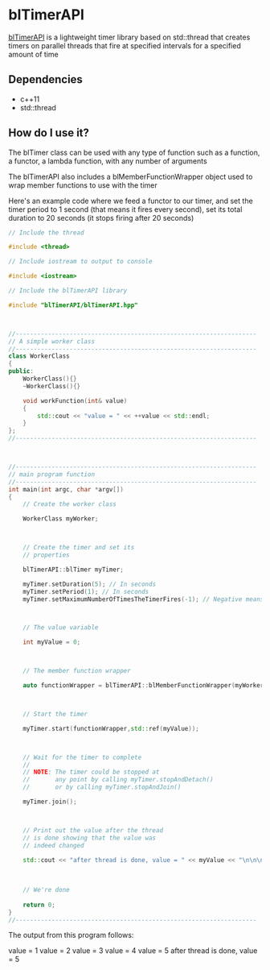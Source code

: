 # blTimerAPI

[blTimerAPI](https://github.com/navyenzo/blTimerAPI.git) is a lightweight timer library based on std::thread that creates timers on parallel threads that fire at specified intervals for a specified amount of time

## Dependencies

* c++11
* std::thread

## How do I use it?

The blTimer class can be used with any type of function such as a function, a functor, a lambda function, with any number of arguments

The blTimerAPI also includes a blMemberFunctionWrapper object used to wrap member functions to use with the timer

Here's an example code where we feed a functor to our timer, and set the timer period to 1 second (that means it fires every second), set its total duration to 20 seconds (it stops firing after 20 seconds)

```c++
// Include the thread

#include <thread>

// Include iostream to output to console

#include <iostream>

// Include the blTimerAPI library

#include "blTimerAPI/blTimerAPI.hpp"



//-------------------------------------------------------------------
// A simple worker class
//-------------------------------------------------------------------
class WorkerClass
{
public:
    WorkerClass(){}
    ~WorkerClass(){}

    void workFunction(int& value)
    {
        std::cout << "value = " << ++value << std::endl;
    }
};
//-------------------------------------------------------------------



//-------------------------------------------------------------------
// main program function
//-------------------------------------------------------------------
int main(int argc, char *argv[])
{
    // Create the worker class

    WorkerClass myWorker;



    // Create the timer and set its
    // properties

    blTimerAPI::blTimer myTimer;

    myTimer.setDuration(5); // In seconds
    myTimer.setPeriod(1); // In seconds
    myTimer.setMaximumNumberOfTimesTheTimerFires(-1); // Negative means no max limit is set



    // The value variable

    int myValue = 0;



    // The member function wrapper

    auto functionWrapper = blTimerAPI::blMemberFunctionWrapper(myWorker,&WorkerClass::workFunction);



    // Start the timer

    myTimer.start(functionWrapper,std::ref(myValue));



    // Wait for the timer to complete
    //
    // NOTE: The timer could be stopped at
    //       any point by calling myTimer.stopAndDetach()
    //       or by calling myTimer.stopAndJoin()

    myTimer.join();



    // Print out the value after the thread
    // is done showing that the value was
    // indeed changed

    std::cout << "after thread is done, value = " << myValue << "\n\n\n";
    
    
    
    // We're done
    
    return 0;
}
//-------------------------------------------------------------------
```

The output from this program follows:

value = 1
value = 2
value = 3
value = 4
value = 5
after thread is done, value = 5